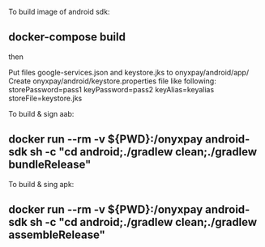 To build image of android sdk:

## docker-compose build

then

Put files google-services.json and keystore.jks to onyxpay/android/app/
Create onyxpay/android/keystore.properties file like following:
storePassword=pass1
keyPassword=pass2
keyAlias=keyalias
storeFile=keystore.jks

To build & sign aab:

## docker run --rm -v ${PWD}:/onyxpay android-sdk sh -c "cd android;./gradlew clean;./gradlew bundleRelease"

To build & sing apk:

## docker run --rm -v ${PWD}:/onyxpay android-sdk sh -c "cd android;./gradlew clean;./gradlew assembleRelease"
